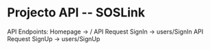 # Projecto API -- SOSLink

API Endpoints:
Homepage -> / 
API Request SignIn -> users/SignIn
API Request SignUp -> users/SignUp
